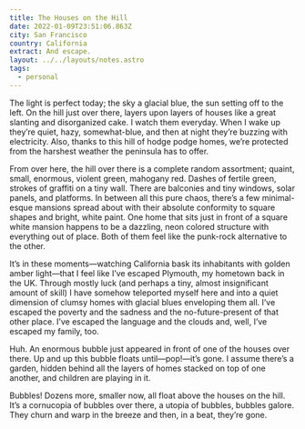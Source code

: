 ```yaml
---
title: The Houses on the Hill
date: 2022-01-09T23:51:06.863Z
city: San Francisco
country: California
extract: And escape.
layout: ../../layouts/notes.astro
tags:
  - personal
---
```

The light is perfect today; the sky a glacial blue, the sun setting off to the left. On the hill just over there, layers upon layers of houses like a great slanting and disorganized cake. I watch them everyday. When I wake up they’re quiet, hazy, somewhat-blue, and then at night they’re buzzing with electricity. Also, thanks to this hill of hodge podge homes, we’re protected from the harshest weather the peninsula has to offer.

From over here, the hill over there is a complete random assortment; quaint, small, enormous, violent green, mahogany red. Dashes of fertile green, strokes of graffiti on a tiny wall. There are balconies and tiny windows, solar panels, and platforms. In between all this pure chaos, there’s a few minimal-esque mansions spread about with their absolute conformity to square shapes and bright, white paint. One home that sits just in front of a square white mansion happens to be a dazzling, neon colored structure with everything out of place. Both of them feel like the punk-rock alternative to the other.

It’s in these moments—watching California bask its inhabitants with golden amber light—that I feel like I’ve escaped Plymouth, my hometown back in the UK. Through mostly luck (and perhaps a tiny, almost insignificant amount of skill) I have somehow teleported myself here and into a quiet dimension of clumsy homes with glacial blues enveloping them all. I’ve escaped the poverty and the sadness and the no-future-present of that other place. I’ve escaped the language and the clouds and, well, I’ve escaped my family, too.

Huh. An enormous bubble just appeared in front of one of the houses over there. Up and up this bubble floats until—pop!—it’s gone. I assume there’s a garden, hidden behind all the layers of homes stacked on top of one another, and children are playing in it. 
 
Bubbles! Dozens more, smaller now, all float above the houses on the hill. It’s a cornucopia of bubbles over there, a utopia of bubbles, bubbles galore. They churn and warp in the breeze and then, in a beat, they’re gone.
